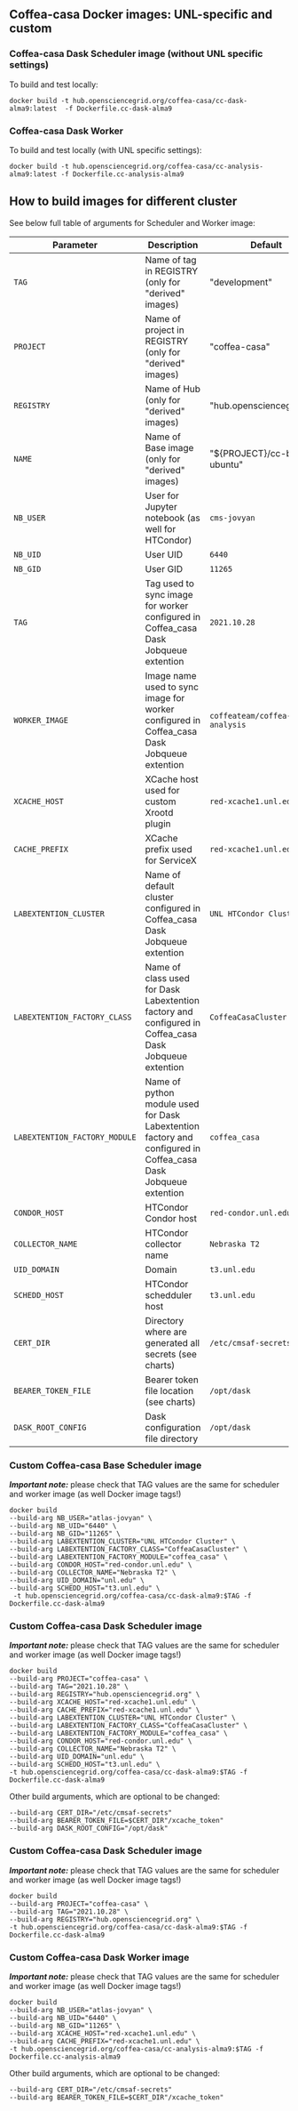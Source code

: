 ## Coffea-casa Docker images: UNL-specific and custom


### Coffea-casa Dask Scheduler image (without UNL specific settings)

To build and test locally:

```
docker build -t hub.opensciencegrid.org/coffea-casa/cc-dask-alma9:latest  -f Dockerfile.cc-dask-alma9
```

### Coffea-casa Dask Worker

To build and test locally (with UNL specific settings):

```
docker build -t hub.opensciencegrid.org/coffea-casa/cc-analysis-alma9:latest -f Dockerfile.cc-analysis-alma9
```

## How to build images for different cluster

See below full table of arguments for Scheduler and Worker image:


| Parameter                | Description             | Default        |
| ------------------------ | ----------------------- | -------------- |
|`TAG`| Name of tag in REGISTRY (only for "derived" images) | "development" |
|`PROJECT`| Name of project in REGISTRY (only for "derived" images) | "coffea-casa" |
|`REGISTRY`| Name of Hub (only for "derived" images) | "hub.opensciencegrid.org" |
|`NAME`| Name of Base image (only for "derived" images) | "${PROJECT}/cc-base-ubuntu"|
|`NB_USER` | User for Jupyter notebook (as well for HTCondor) | `cms-jovyan` |
|`NB_UID`| User UID | `6440` |
|`NB_GID`| User GID | `11265` |
|`TAG`| Tag used to sync image for worker configured in Coffea_casa Dask Jobqueue extention | `2021.10.28` |
|`WORKER_IMAGE`| Image name used to sync image for worker configured in Coffea_casa Dask Jobqueue extention | `coffeateam/coffea-casa-analysis` |
|`XCACHE_HOST`| XCache host used for custom Xrootd plugin | `red-xcache1.unl.edu` |
|`CACHE_PREFIX`| XCache prefix used for ServiceX | `red-xcache1.unl.edu` |
|`LABEXTENTION_CLUSTER`| Name of default cluster configured in Coffea_casa Dask Jobqueue extention | `UNL HTCondor Cluster` |
|`LABEXTENTION_FACTORY_CLASS`| Name of class used for Dask Labextention factory and configured in Coffea_casa Dask Jobqueue extention | `CoffeaCasaCluster` |
|`LABEXTENTION_FACTORY_MODULE`| Name of python module used for Dask Labextention factory and configured in Coffea_casa Dask Jobqueue extention | `coffea_casa` |
|`CONDOR_HOST`| HTCondor Condor host | `red-condor.unl.edu` |
|`COLLECTOR_NAME`| HTCondor collector name | `Nebraska T2` |
|`UID_DOMAIN`| Domain | `t3.unl.edu` |
|`SCHEDD_HOST`| HTCondor schedduler host | `t3.unl.edu` |
|`CERT_DIR`| Directory where are generated all secrets (see charts) | `/etc/cmsaf-secrets` |
|`BEARER_TOKEN_FILE`| Bearer token file location (see charts) | `/opt/dask` |
|`DASK_ROOT_CONFIG`| Dask configuration file directory | `/opt/dask` |


### Custom Coffea-casa Base Scheduler image

***Important note:*** please check that TAG values are the same for scheduler and worker image (as well Docker image tags!)

```
docker build 
--build-arg NB_USER="atlas-jovyan" \
--build-arg NB_UID="6440" \
--build-arg NB_GID="11265" \
--build-arg LABEXTENTION_CLUSTER="UNL HTCondor Cluster" \
--build-arg LABEXTENTION_FACTORY_CLASS="CoffeaCasaCluster" \
--build-arg LABEXTENTION_FACTORY_MODULE="coffea_casa" \
--build-arg CONDOR_HOST="red-condor.unl.edu" \
--build-arg COLLECTOR_NAME="Nebraska T2" \
--build-arg UID_DOMAIN="unl.edu" \
--build-arg SCHEDD_HOST="t3.unl.edu" \
 -t hub.opensciencegrid.org/coffea-casa/cc-dask-alma9:$TAG -f Dockerfile.cc-dask-alma9
```
### Custom Coffea-casa Dask Scheduler image

***Important note:*** please check that TAG values are the same for scheduler and worker image (as well Docker image tags!)

```
docker build
--build-arg PROJECT="coffea-casa" \
--build-arg TAG="2021.10.28" \
--build-arg REGISTRY="hub.opensciencegrid.org" \
--build-arg XCACHE_HOST="red-xcache1.unl.edu" \
--build-arg CACHE_PREFIX="red-xcache1.unl.edu" \
--build-arg LABEXTENTION_CLUSTER="UNL HTCondor Cluster" \
--build-arg LABEXTENTION_FACTORY_CLASS="CoffeaCasaCluster" \
--build-arg LABEXTENTION_FACTORY_MODULE="coffea_casa" \
--build-arg CONDOR_HOST="red-condor.unl.edu" \
--build-arg COLLECTOR_NAME="Nebraska T2" \
--build-arg UID_DOMAIN="unl.edu" \
--build-arg SCHEDD_HOST="t3.unl.edu" \
-t hub.opensciencegrid.org/coffea-casa/cc-dask-alma9:$TAG -f Dockerfile.cc-dask-alma9
```

Other build arguments, which are optional to be changed:
```
--build-arg CERT_DIR="/etc/cmsaf-secrets"
--build-arg BEARER_TOKEN_FILE=$CERT_DIR"/xcache_token"
--build-arg DASK_ROOT_CONFIG="/opt/dask"
```

### Custom Coffea-casa Dask Scheduler image

***Important note:*** please check that TAG values are the same for scheduler and worker image (as well Docker image tags!)

```
docker build
--build-arg PROJECT="coffea-casa" \
--build-arg TAG="2021.10.28" \
--build-arg REGISTRY="hub.opensciencegrid.org" \
-t hub.opensciencegrid.org/coffea-casa/cc-dask-alma9:$TAG -f Dockerfile.cc-dask-alma9
```

###  Custom Coffea-casa Dask Worker image

***Important note:*** please check that TAG values are the same for scheduler and worker image (as well Docker image tags!)
```
docker build 
--build-arg NB_USER="atlas-jovyan" \
--build-arg NB_UID="6440" \
--build-arg NB_GID="11265" \
--build-arg XCACHE_HOST="red-xcache1.unl.edu" \
--build-arg CACHE_PREFIX="red-xcache1.unl.edu" \
-t hub.opensciencegrid.org/coffea-casa/cc-analysis-alma9:$TAG -f Dockerfile.cc-analysis-alma9
```

Other build arguments, which are optional to be changed:
```
--build-arg CERT_DIR="/etc/cmsaf-secrets"
--build-arg BEARER_TOKEN_FILE=$CERT_DIR"/xcache_token"
```
